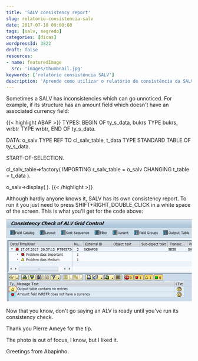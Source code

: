 ```yaml
---
title: 'SALV consistency report'
slug: relatorio-consistencia-salv
date: 2017-07-18 09:00:08
tags: [salv, segredo]
categories: [dicas]
wordpressId: 3822
draft: false
resources:
- name: featuredImage
  src: 'images/thumbnail.jpg'
keywords: ['relatório consistência SALV']
description: 'Aprende como utilizar o relatório de consistência da SALV para descobrires todos os problemas que ela possa ter que de outra forma não descobririas'
---
```

Sometimes a SALV has inconsistencies which can go unnoticed. For example, if its structure has an amount field which doesn't have an associated currency field:

<!--more-->


{{< highlight ABAP >}}
TYPES: BEGIN OF ty_s_data,
         bukrs TYPE bukrs,
         wrbtr TYPE wrbtr,
       END OF ty_s_data.

DATA: o_salv TYPE REF TO cl_salv_table,
      t_data TYPE STANDARD TABLE OF ty_s_data.

START-OF-SELECTION.

  cl_salv_table=>factory(
    IMPORTING
      r_salv_table   = o_salv
    CHANGING
      t_table        = t_data ).

  o_salv->display( ).
{{< /highlight >}}

Although hardly anyone knows it, SALV has its own consistency report. To run it you just need to press SHIFT+RIGHT_DOUBLE_CLICK in a white space of the screen. This is what you'll get for the code above:

[![Relatório SALV][1]][1]

Now that you know, don't go saying an ALV is ready until you've run its consistency check.

Thank you Pierre Ameye for the tip.

The photo is out of focus, I know, but I liked it.

Greetings from Abapinho.

   [1]: images/salv_relatorio.jpg
